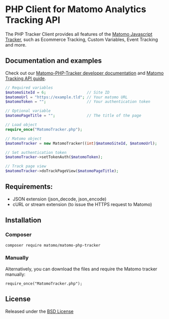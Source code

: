 # PHP Client for Matomo Analytics Tracking API

The PHP Tracker Client provides all features of the [Matomo Javascript Tracker](https://developer.matomo.org/api-reference/tracking-javascript), such as Ecommerce Tracking, Custom Variables, Event Tracking and more. 

## Documentation and examples 
Check out our [Matomo-PHP-Tracker developer documentation](https://developer.matomo.org/api-reference/PHP-Piwik-Tracker) and [Matomo Tracking API guide](https://matomo.org/docs/tracking-api/).


```php
// Required variables
$matomoSiteId = 6;                  // Site ID
$matomoUrl = "https://example.tld"; // Your matomo URL
$matomoToken = "";                  // Your authentication token

// Optional variable
$matomoPageTitle = "";              // The title of the page

// Load object
require_once("MatomoTracker.php");

// Matomo object
$matomoTracker = new MatomoTracker((int)$matomoSiteId, $matomoUrl);

// Set authentication token
$matomoTracker->setTokenAuth($matomoToken);

// Track page view
$matomoTracker->doTrackPageView($matomoPageTitle);
```

## Requirements:
* JSON extension (json_decode, json_encode)
* cURL or stream extension (to issue the HTTPS request to Matomo)

## Installation

### Composer

```
composer require matomo/matomo-php-tracker
``` 

### Manually

Alternatively, you can download the files and require the Matomo tracker manually: 

```
require_once("MatomoTracker.php");
```

## License

Released under the [BSD License](http://www.opensource.org/licenses/bsd-license.php)
